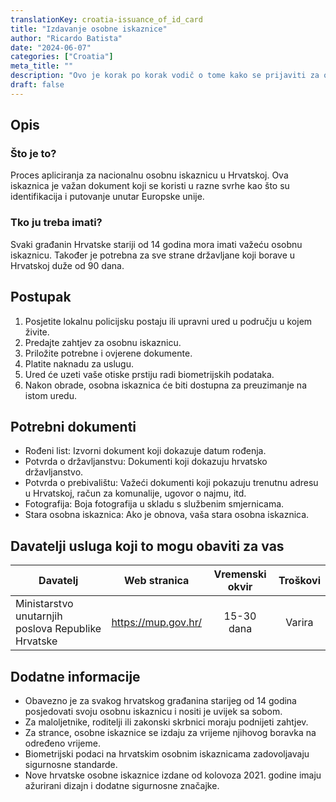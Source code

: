 ```yaml
---
translationKey: croatia-issuance_of_id_card
title: "Izdavanje osobne iskaznice"
author: "Ricardo Batista"
date: "2024-06-07"
categories: ["Croatia"]
meta_title: ""
description: "Ovo je korak po korak vodič o tome kako se prijaviti za osobnu iskaznicu u Hrvatskoj"
draft: false
---
```


## Opis
### Što je to?
Proces apliciranja za nacionalnu osobnu iskaznicu u Hrvatskoj. Ova iskaznica je važan dokument koji se koristi u razne svrhe kao što su identifikacija i putovanje unutar Europske unije.

### Tko ju treba imati?
Svaki građanin Hrvatske stariji od 14 godina mora imati važeću osobnu iskaznicu. Također je potrebna za sve strane državljane koji borave u Hrvatskoj duže od 90 dana.

## Postupak
1. Posjetite lokalnu policijsku postaju ili upravni ured u području u kojem živite.
2. Predajte zahtjev za osobnu iskaznicu.
3. Priložite potrebne i ovjerene dokumente.
4. Platite naknadu za uslugu.
5. Ured će uzeti vaše otiske prstiju radi biometrijskih podataka.
6. Nakon obrade, osobna iskaznica će biti dostupna za preuzimanje na istom uredu.

## Potrebni dokumenti
- Rođeni list: Izvorni dokument koji dokazuje datum rođenja.
- Potvrda o državljanstvu: Dokumenti koji dokazuju hrvatsko državljanstvo.
- Potvrda o prebivalištu: Važeći dokumenti koji pokazuju trenutnu adresu u Hrvatskoj, račun za komunalije, ugovor o najmu, itd.
- Fotografija: Boja fotografija u skladu s službenim smjernicama.
- Stara osobna iskaznica: Ako je obnova, vaša stara osobna iskaznica.

## Davatelji usluga koji to mogu obaviti za vas

| Davatelj        |     Web stranica     |     Vremenski okvir    |       Troškovi      |
| --------------- | --------------- |  :-------------: | :-------------: |
| Ministarstvo unutarnjih poslova Republike Hrvatske     |  https://mup.gov.hr/       |      15-30 dana     |        Varira       |

## Dodatne informacije
- Obavezno je za svakog hrvatskog građanina starijeg od 14 godina posjedovati svoju osobnu iskaznicu i nositi je uvijek sa sobom.
- Za maloljetnike, roditelji ili zakonski skrbnici moraju podnijeti zahtjev.
- Za strance, osobne iskaznice se izdaju za vrijeme njihovog boravka na određeno vrijeme.
- Biometrijski podaci na hrvatskim osobnim iskaznicama zadovoljavaju sigurnosne standarde.
- Nove hrvatske osobne iskaznice izdane od kolovoza 2021. godine imaju ažurirani dizajn i dodatne sigurnosne značajke.